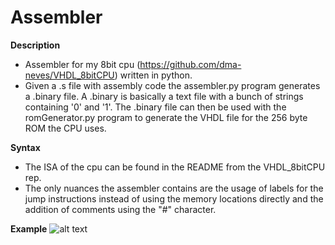 # Assembler

**Description**
  - Assembler for my 8bit cpu (https://github.com/dma-neves/VHDL_8bitCPU) written in python.
  - Given a .s file with assembly code the assembler.py program generates a .binary file. A .binary is basically a text file with a bunch of strings containing '0' and '1'. The .binary file can then be used with the romGenerator.py program to generate the VHDL file for the 256 byte ROM the CPU uses.
  
**Syntax**
  - The ISA of the cpu can be found in the README from the VHDL_8bitCPU rep.
  - The only nuances the assembler contains are the usage of labels for the jump instructions instead of using the memory locations directly and the addition of comments using the "#" character.
  
**Example**
  ![alt text](https://github.com/dma-neves/Assembler/blob/main/files/codeExample.png)

